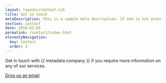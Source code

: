 ```yaml
---
layout: layouts/contact.njk
title: Get in touch
metaDescription: This is a sample meta description. If one is not present in your page/post's front matter, the default metadata.desciption will be used instead.
section: contact
date: 2018-01-01
permalink: /contact/index.html
eleventyNavigation:
  key: Contact
  order: 3
---
```

Get in touch with {{ metadata.company }} if you require more information on any of our services.

<a href="mailto:mattnixon79@googlemail.com" class="button" role="button">Drop us an email</a>
